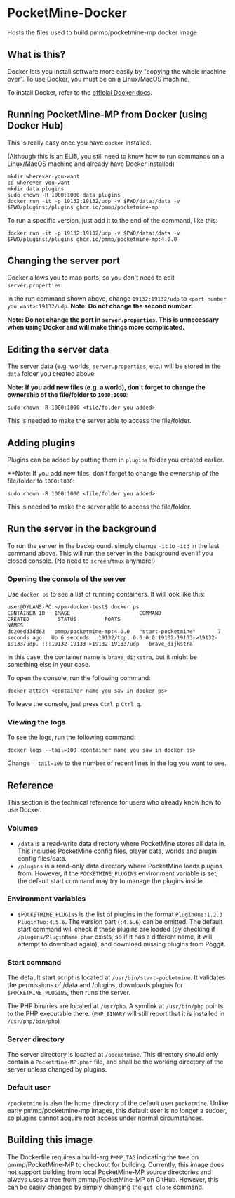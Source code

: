 # PocketMine-Docker
Hosts the files used to build pmmp/pocketmine-mp docker image

## What is this?
Docker lets you install software more easily by "copying the whole machine over".
To use Docker, you must be on a Linux/MacOS machine.

To install Docker, refer to the [official Docker docs](https://docs.docker.com/engine/install/).

## Running PocketMine-MP from Docker (using Docker Hub)
This is really easy once you have `docker` installed.

(Although this is an ELI5, you still need to know how to run commands on a Linux/MacOS machine and already have Docker installed)

```
mkdir wherever-you-want
cd wherever-you-want
mkdir data plugins
sudo chown -R 1000:1000 data plugins
docker run -it -p 19132:19132/udp -v $PWD/data:/data -v $PWD/plugins:/plugins ghcr.io/pmmp/pocketmine-mp
```

To run a specific version, just add it to the end of the command, like this:
```
docker run -it -p 19132:19132/udp -v $PWD/data:/data -v $PWD/plugins:/plugins ghcr.io/pmmp/pocketmine-mp:4.0.0
```


## Changing the server port
Docker allows you to map ports, so you don't need to edit `server.properties`.

In the run command shown above, change `19132:19132/udp` to `<port number you want>:19132/udp`. **Note: Do not change the second number.**

**Note: Do not change the port in `server.properties`. This is unnecessary when using Docker and will make things more complicated.**

## Editing the server data
The server data (e.g. worlds, `server.properties`, etc.) will be stored in the `data` folder you created above.

**Note: If you add new files (e.g. a world), don't forget to change the ownership of the file/folder to `1000:1000`**:
```
sudo chown -R 1000:1000 <file/folder you added>
```
This is needed to make the server able to access the file/folder.

## Adding plugins
Plugins can be added by putting them in `plugins` folder you created earlier.


**Note: If you add new files, don't forget to change the ownership of the file/folder to `1000:1000`:
```
sudo chown -R 1000:1000 <file/folder you added>
```
This is needed to make the server able to access the file/folder.

## Run the server in the background
To run the server in the background, simply change `-it` to `-itd` in the last command above.
This will run the server in the background even if you closed console. (No need to `screen`/`tmux` anymore!)

### Opening the console of the server
Use `docker ps` to see a list of running containers. It will look like this:
```
user@DYLANS-PC:~/pm-docker-test$ docker ps
CONTAINER ID   IMAGE                      COMMAND                  CREATED         STATUS         PORTS                                                                              NAMES
dc20edd3dd62   pmmp/pocketmine-mp:4.0.0   "start-pocketmine"       7 seconds ago   Up 6 seconds   19132/tcp, 0.0.0.0:19132-19133->19132-19133/udp, :::19132-19133->19132-19133/udp   brave_dijkstra
```
In this case, the container name is `brave_dijkstra`, but it might be something else in your case.

To open the console, run the following command:

```
docker attach <container name you saw in docker ps>
```

To leave the console, just press `Ctrl p` `Ctrl q`.

### Viewing the logs
To see the logs, run the following command:
```
docker logs --tail=100 <container name you saw in docker ps>
```
Change `--tail=100` to the number of recent lines in the log you want to see.

## Reference
This section is the technical reference for users who already know how to use Docker.

### Volumes
- `/data` is a read-write data directory where PocketMine stores all data in.
	This includes PocketMine config files, player data, worlds and plugin config files/data.
- `/plugins` is a read-only data directory where PocketMine loads plugins from.
	However, if the `POCKETMINE_PLUGINS` environment variable is set, the default start command may try to manage the plugins inside.

### Environment variables
- `$POCKETMINE_PLUGINS` is the list of plugins in the format `PluginOne:1.2.3 PluginTwo:4.5.6`. The version part (`:4.5.6`) can be omitted.
	The default start command will check if these plugins are loaded
	(by checking if `/plugins/PluginName.phar` exists, so if it has a different name, it will attempt to download again),
	and download missing plugins from Poggit.

### Start command
The default start script is located at `/usr/bin/start-pocketmine`.
It validates the permissions of /data and /plugins,
downloads plugins for `$POCKETMINE_PLUGINS`,
then runs the server.

The PHP binaries are located at `/usr/php`.
A symlink at `/usr/bin/php` points to the PHP executable there.
(`PHP_BINARY` will still report that it is installed in `/usr/php/bin/php`)

### Server directory
The server directory is located at `/pocketmine`.
This directory should only contain a `PocketMine-MP.phar` file,
and shall be the working directory of the server unless changed by plugins.

### Default user
`/pocketmine` is also the home directory of the default user `pocketmine`.
Unlike early pmmp/pocketmine-mp images, this default user is no longer a sudoer,
so plugins cannot acquire root access under normal circumstances.

## Building this image
The Dockerfile requires a build-arg `PMMP_TAG` indicating the tree on pmmp/PocketMine-MP to checkout for building.
Currently, this image does not support building from local PocketMine-MP source directories
and always uses a tree from pmmp/PocketMine-MP on GitHub.
However, this can be easily changed by simply changing the `git clone` command.

